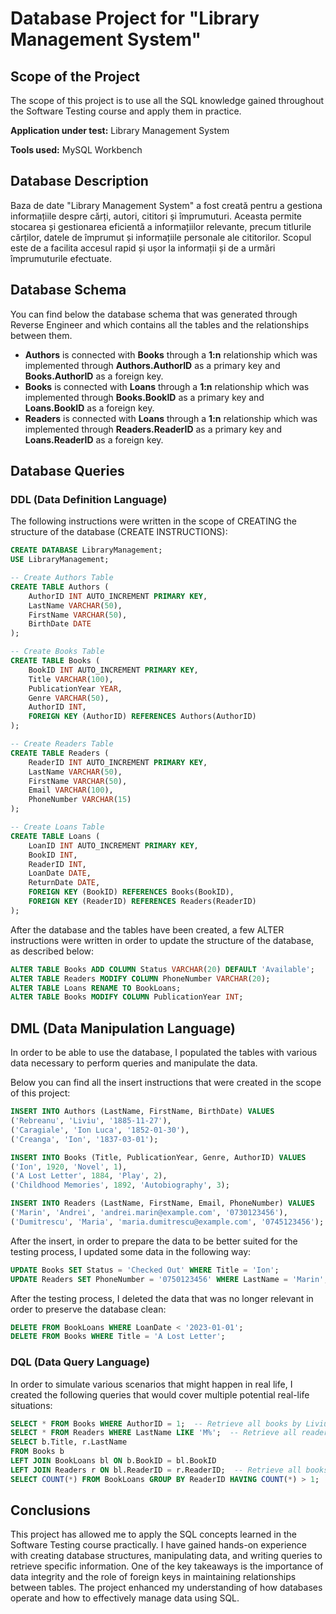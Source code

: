 # Database Project for "Library Management System"

## Scope of the Project
The scope of this project is to use all the SQL knowledge gained throughout the Software Testing course and apply them in practice.

**Application under test:** Library Management System

**Tools used:** MySQL Workbench

## Database Description
Baza de date "Library Management System" a fost creată pentru a gestiona informațiile despre cărți, autori, cititori și împrumuturi. Aceasta permite stocarea și gestionarea eficientă a informațiilor relevante, precum titlurile cărților, datele de împrumut și informațiile personale ale cititorilor. Scopul este de a facilita accesul rapid și ușor la informații și de a urmări împrumuturile efectuate.

## Database Schema
You can find below the database schema that was generated through Reverse Engineer and which contains all the tables and the relationships between them.

- **Authors** is connected with **Books** through a **1:n** relationship which was implemented through **Authors.AuthorID** as a primary key and **Books.AuthorID** as a foreign key.
- **Books** is connected with **Loans** through a **1:n** relationship which was implemented through **Books.BookID** as a primary key and **Loans.BookID** as a foreign key.
- **Readers** is connected with **Loans** through a **1:n** relationship which was implemented through **Readers.ReaderID** as a primary key and **Loans.ReaderID** as a foreign key.

## Database Queries

### DDL (Data Definition Language)
The following instructions were written in the scope of CREATING the structure of the database (CREATE INSTRUCTIONS):

```sql
CREATE DATABASE LibraryManagement;
USE LibraryManagement;

-- Create Authors Table
CREATE TABLE Authors (
    AuthorID INT AUTO_INCREMENT PRIMARY KEY,
    LastName VARCHAR(50),
    FirstName VARCHAR(50),
    BirthDate DATE
);

-- Create Books Table
CREATE TABLE Books (
    BookID INT AUTO_INCREMENT PRIMARY KEY,
    Title VARCHAR(100),
    PublicationYear YEAR,
    Genre VARCHAR(50),
    AuthorID INT,
    FOREIGN KEY (AuthorID) REFERENCES Authors(AuthorID)
);

-- Create Readers Table
CREATE TABLE Readers (
    ReaderID INT AUTO_INCREMENT PRIMARY KEY,
    LastName VARCHAR(50),
    FirstName VARCHAR(50),
    Email VARCHAR(100),
    PhoneNumber VARCHAR(15)
);

-- Create Loans Table
CREATE TABLE Loans (
    LoanID INT AUTO_INCREMENT PRIMARY KEY,
    BookID INT,
    ReaderID INT,
    LoanDate DATE,
    ReturnDate DATE,
    FOREIGN KEY (BookID) REFERENCES Books(BookID),
    FOREIGN KEY (ReaderID) REFERENCES Readers(ReaderID)
);
```
After the database and the tables have been created, a few ALTER instructions were written in order to update the structure of the database, as described below:
```sql
ALTER TABLE Books ADD COLUMN Status VARCHAR(20) DEFAULT 'Available';
ALTER TABLE Readers MODIFY COLUMN PhoneNumber VARCHAR(20);
ALTER TABLE Loans RENAME TO BookLoans;
ALTER TABLE Books MODIFY COLUMN PublicationYear INT;
```

## DML (Data Manipulation Language)
In order to be able to use the database, I populated the tables with various data necessary to perform queries and manipulate the data.

Below you can find all the insert instructions that were created in the scope of this project:

```sql
INSERT INTO Authors (LastName, FirstName, BirthDate) VALUES
('Rebreanu', 'Liviu', '1885-11-27'),
('Caragiale', 'Ion Luca', '1852-01-30'),
('Creanga', 'Ion', '1837-03-01');

INSERT INTO Books (Title, PublicationYear, Genre, AuthorID) VALUES
('Ion', 1920, 'Novel', 1),
('A Lost Letter', 1884, 'Play', 2),
('Childhood Memories', 1892, 'Autobiography', 3);

INSERT INTO Readers (LastName, FirstName, Email, PhoneNumber) VALUES
('Marin', 'Andrei', 'andrei.marin@example.com', '0730123456'),
('Dumitrescu', 'Maria', 'maria.dumitrescu@example.com', '0745123456');
```
After the insert, in order to prepare the data to be better suited for the testing process, I updated some data in the following way:

```sql
UPDATE Books SET Status = 'Checked Out' WHERE Title = 'Ion';
UPDATE Readers SET PhoneNumber = '0750123456' WHERE LastName = 'Marin';
```

After the testing process, I deleted the data that was no longer relevant in order to preserve the database clean:

```sql
DELETE FROM BookLoans WHERE LoanDate < '2023-01-01';
DELETE FROM Books WHERE Title = 'A Lost Letter';
```

### DQL (Data Query Language)
In order to simulate various scenarios that might happen in real life, I created the following queries that would cover multiple potential real-life situations:
```sql
SELECT * FROM Books WHERE AuthorID = 1;  -- Retrieve all books by Liviu Rebreanu
SELECT * FROM Readers WHERE LastName LIKE 'M%';  -- Retrieve all readers with last name starting with 'M'
SELECT b.Title, r.LastName 
FROM Books b 
LEFT JOIN BookLoans bl ON b.BookID = bl.BookID 
LEFT JOIN Readers r ON bl.ReaderID = r.ReaderID;  -- Retrieve all books and their readers (if any)
SELECT COUNT(*) FROM BookLoans GROUP BY ReaderID HAVING COUNT(*) > 1;  -- Count of loans per reader
```

## Conclusions
This project has allowed me to apply the SQL concepts learned in the Software Testing course practically. I have gained hands-on experience with creating database structures, manipulating data, and writing queries to retrieve specific information. One of the key takeaways is the importance of data integrity and the role of foreign keys in maintaining relationships between tables. The project enhanced my understanding of how databases operate and how to effectively manage data using SQL.
